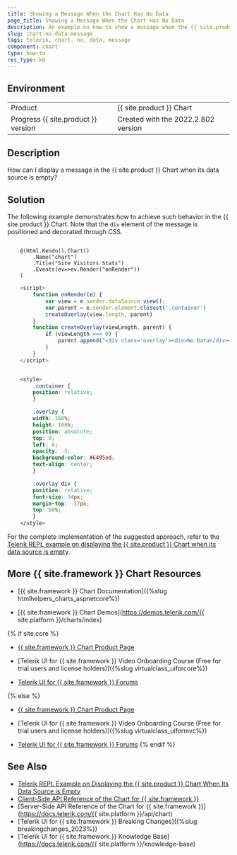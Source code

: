 ```yaml
---
title: Showing a Message When the Chart Has No Data
page_title: Showing a Message When the Chart Has No Data
description: An example on how to show a message when the {{ site.product }} Chart has no data.
slug: chart-no-data-message
tags: telerik, chart, no, data, message
component: chart
type: how-to
res_type: kb
---
```


## Environment

<table>
 <tr>
  <td>Product</td>
  <td>{{ site.product }} Chart</td>
 </tr>
 <tr>
  <td>Progress {{ site.product }} version</td>
  <td>Created with the 2022.2.802 version</td>
 </tr>
</table>

## Description

How can I display a message in the {{ site.product }} Chart when its data source is empty?

## Solution

The following example demonstrates how to achieve such behavior in the {{ site.product }} Chart. Note that the `div` element of the message is positioned and decorated through CSS.


```Index.cshtml

    @(Html.Kendo().Chart()
        .Name("chart")
        .Title("Site Visitors Stats")
        .Events(ev=>ev.Render("onRender"))
    )

```
```Script.js
    <script>
        function onRender(e) {
            var view = e.sender.dataSource.view();
            var parent = e.sender.element.closest('.container')
            createOverlay(view.length, parent)
        }
        function createOverlay(viewLength, parent) {
            if (viewLength === 0) {
                parent.append("<div class='overlay'><div>No Data</div></div>")
            }
        }
    </script>
```
```Style.css

    <style>
        .container {
        position: relative;
        }

        .overlay {
        width: 100%;
        height: 100%;
        position: absolute;
        top: 0;
        left: 0;
        opacity: .5;
        background-color: #6495ed;
        text-align: center;
        }

        .overlay div {
        position: relative;
        font-size: 34px;
        margin-top: -17px;
        top: 50%;
        }
    </style>

```

For the complete implementation of the suggested approach, refer to the [Telerik REPL example on displaying the {{ site.product }} Chart when its data source is empty](https://netcorerepl.telerik.com/cQbPQFFd41Tge1n326).

## More {{ site.framework }} Chart Resources

* [{{ site.framework }} Chart Documentation]({%slug htmlhelpers_charts_aspnetcore%})

* [{{ site.framework }} Chart Demos](https://demos.telerik.com/{{ site.platform }}/charts/index)

{% if site.core %}
* [{{ site.framework }} Chart Product Page](https://www.telerik.com/aspnet-core-ui/charts)

* [Telerik UI for {{ site.framework }} Video Onboarding Course (Free for trial users and license holders)]({%slug virtualclass_uiforcore%})

* [Telerik UI for {{ site.framework }} Forums](https://www.telerik.com/forums/aspnet-core-ui)

{% else %}
* [{{ site.framework }} Chart Product Page](https://www.telerik.com/aspnet-mvc/charts)

* [Telerik UI for {{ site.framework }} Video Onboarding Course (Free for trial users and license holders)]({%slug virtualclass_uiformvc%})

* [Telerik UI for {{ site.framework }} Forums](https://www.telerik.com/forums/aspnet-mvc)
{% endif %}

## See Also

* [Telerik REPL Example on Displaying the {{ site.product }} Chart When Its Data Source is Empty](https://netcorerepl.telerik.com/cQbPQFFd41Tge1n326)
* [Client-Side API Reference of the Chart for {{ site.framework }}](https://docs.telerik.com/kendo-ui/api/javascript/ui/chart)
* [Server-Side API Reference of the Chart for {{ site.framework }}](https://docs.telerik.com/{{ site.platform }}/api/chart)
* [Telerik UI for {{ site.framework }} Breaking Changes]({%slug breakingchanges_2023%})
* [Telerik UI for {{ site.framework }} Knowledge Base](https://docs.telerik.com/{{ site.platform }}/knowledge-base)
